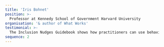 ```yaml
---
title: 'Iris Bohnet'
position: >-
  Professor at Kennedy School of Government Harvard University
organisation: '& author of What Works'
testimonial: >-
  The Inclusion Nudges Guidebook shows how practitioners can use behavioural insights to create more inclusive, more diverse, & better organisations. I recommend it.
sequence: 2
---
```

